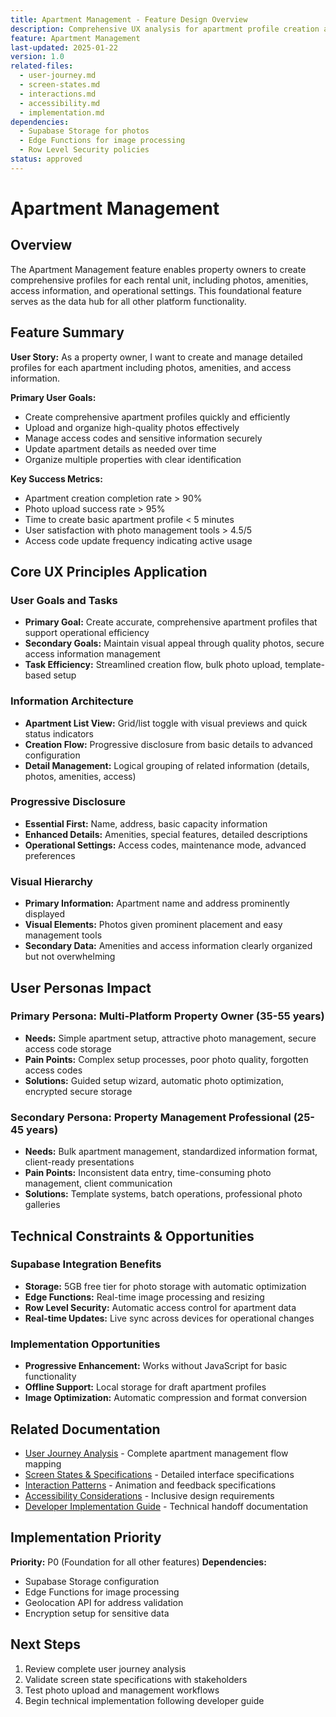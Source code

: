 ```yaml
---
title: Apartment Management - Feature Design Overview
description: Comprehensive UX analysis for apartment profile creation and management
feature: Apartment Management
last-updated: 2025-01-22
version: 1.0
related-files: 
  - user-journey.md
  - screen-states.md
  - interactions.md
  - accessibility.md
  - implementation.md
dependencies:
  - Supabase Storage for photos
  - Edge Functions for image processing
  - Row Level Security policies
status: approved
---
```


# Apartment Management

## Overview

The Apartment Management feature enables property owners to create comprehensive profiles for each rental unit, including photos, amenities, access information, and operational settings. This foundational feature serves as the data hub for all other platform functionality.

## Feature Summary

**User Story:** As a property owner, I want to create and manage detailed profiles for each apartment including photos, amenities, and access information.

**Primary User Goals:**
- Create comprehensive apartment profiles quickly and efficiently
- Upload and organize high-quality photos effectively
- Manage access codes and sensitive information securely
- Update apartment details as needed over time
- Organize multiple properties with clear identification

**Key Success Metrics:**
- Apartment creation completion rate > 90%
- Photo upload success rate > 95%
- Time to create basic apartment profile < 5 minutes
- User satisfaction with photo management tools > 4.5/5
- Access code update frequency indicating active usage

## Core UX Principles Application

### User Goals and Tasks
- **Primary Goal:** Create accurate, comprehensive apartment profiles that support operational efficiency
- **Secondary Goals:** Maintain visual appeal through quality photos, secure access information management
- **Task Efficiency:** Streamlined creation flow, bulk photo upload, template-based setup

### Information Architecture
- **Apartment List View:** Grid/list toggle with visual previews and quick status indicators
- **Creation Flow:** Progressive disclosure from basic details to advanced configuration
- **Detail Management:** Logical grouping of related information (details, photos, amenities, access)

### Progressive Disclosure
- **Essential First:** Name, address, basic capacity information
- **Enhanced Details:** Amenities, special features, detailed descriptions
- **Operational Settings:** Access codes, maintenance mode, advanced preferences

### Visual Hierarchy
- **Primary Information:** Apartment name and address prominently displayed
- **Visual Elements:** Photos given prominent placement and easy management tools
- **Secondary Data:** Amenities and access information clearly organized but not overwhelming

## User Personas Impact

### Primary Persona: Multi-Platform Property Owner (35-55 years)
- **Needs:** Simple apartment setup, attractive photo management, secure access code storage
- **Pain Points:** Complex setup processes, poor photo quality, forgotten access codes
- **Solutions:** Guided setup wizard, automatic photo optimization, encrypted secure storage

### Secondary Persona: Property Management Professional (25-45 years)
- **Needs:** Bulk apartment management, standardized information format, client-ready presentations
- **Pain Points:** Inconsistent data entry, time-consuming photo management, client communication
- **Solutions:** Template systems, batch operations, professional photo galleries

## Technical Constraints & Opportunities

### Supabase Integration Benefits
- **Storage:** 5GB free tier for photo storage with automatic optimization
- **Edge Functions:** Real-time image processing and resizing
- **Row Level Security:** Automatic access control for apartment data
- **Real-time Updates:** Live sync across devices for operational changes

### Implementation Opportunities
- **Progressive Enhancement:** Works without JavaScript for basic functionality
- **Offline Support:** Local storage for draft apartment profiles
- **Image Optimization:** Automatic compression and format conversion

## Related Documentation

- [User Journey Analysis](./user-journey.md) - Complete apartment management flow mapping
- [Screen States & Specifications](./screen-states.md) - Detailed interface specifications
- [Interaction Patterns](./interactions.md) - Animation and feedback specifications
- [Accessibility Considerations](./accessibility.md) - Inclusive design requirements
- [Developer Implementation Guide](./implementation.md) - Technical handoff documentation

## Implementation Priority

**Priority:** P0 (Foundation for all other features)
**Dependencies:** 
- Supabase Storage configuration
- Edge Functions for image processing
- Geolocation API for address validation
- Encryption setup for sensitive data

## Next Steps

1. Review complete user journey analysis
2. Validate screen state specifications with stakeholders
3. Test photo upload and management workflows
4. Begin technical implementation following developer guide